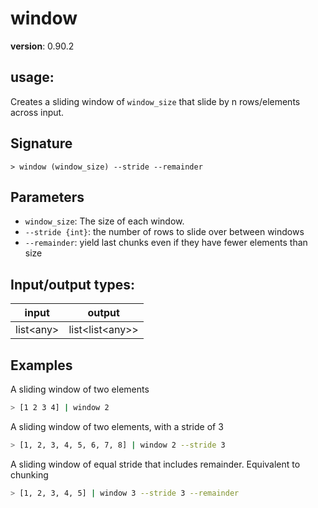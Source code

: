 # window

**version**: 0.90.2

## **usage**:

Creates a sliding window of `window_size` that slide by n rows/elements across input.

## Signature

`> window (window_size) --stride --remainder`

## Parameters

- `window_size`: The size of each window.
- `--stride {int}`: the number of rows to slide over between windows
- `--remainder`: yield last chunks even if they have fewer elements than size

## Input/output types:

| input       | output              |
| ----------- | ------------------- |
| list\<any\> | list\<list\<any\>\> |

## Examples

A sliding window of two elements

```bash
> [1 2 3 4] | window 2
```

A sliding window of two elements, with a stride of 3

```bash
> [1, 2, 3, 4, 5, 6, 7, 8] | window 2 --stride 3
```

A sliding window of equal stride that includes remainder. Equivalent to chunking

```bash
> [1, 2, 3, 4, 5] | window 3 --stride 3 --remainder
```
